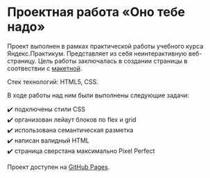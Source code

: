 # Проектная работа «Оно тебе надо»
Проект выполнен в рамках практической работы учебного курса Яндекс.Практикум. Представляет из себя неинтерактивную веб-страницу. Цель работы заключалась в создании страницы в соотвествии с [макетной](https://www.figma.com/file/8KwhMpv8qnDocX4NVFQBpn/%D0%9E%D0%BD%D0%BE-%D1%82%D0%B5%D0%B1%D0%B5-%D0%BD%D0%B0%D0%B4%D0%BE?type=design&node-id=0%3A1&mode=design&t=SFxhzV6vT3fWUSjK-1).

Стек технологий: HTML5, CSS.

В ходе работы над ним были выполнены следующие задачи:

:heavy_check_mark: подключены стили CSS  
:heavy_check_mark: организован лейаут блоков по flex и grid  
:heavy_check_mark: использована семантическая разметка  
:heavy_check_mark: написан валидный HTML   
:heavy_check_mark: страница сверстана максимально Pixel Perfect  

Проект доступен на [GitHub Pages](https://nikolajjmusatov.github.io/ono-tebe-nado/).
